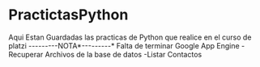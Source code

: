 # PractictasPython
Aqui Estan Guardadas las practicas de Python que realice en el curso de platzi
---*---*---NOTA*---*---*---*
Falta de terminar Google App Engine
-Recuperar Archivos de la base de datos
-Listar Contactos
